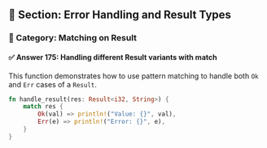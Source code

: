 ## 📘 Section: Error Handling and Result Types  
### 🔹 Category: Matching on Result  
#### ✅ Answer 175: Handling different Result variants with match

This function demonstrates how to use pattern matching to handle both `Ok` and `Err` cases of a `Result`.

```rust
fn handle_result(res: Result<i32, String>) {
    match res {
        Ok(val) => println!("Value: {}", val),
        Err(e) => println!("Error: {}", e),
    }
}
```
